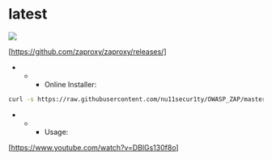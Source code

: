 # latest

![](https://github.com/nu11secur1ty/OWASP_ZAP/blob/master/wall/owasp_logo_milan.png)

[https://github.com/zaproxy/zaproxy/releases/]

- - - Online Installer:
```bash
curl -s https://raw.githubusercontent.com/nu11secur1ty/OWASP_ZAP/master/Latest/installer.sh | bash
```
- - - Usage:

[https://www.youtube.com/watch?v=DBlGs130f8o]

